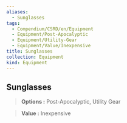 ```yaml
---
aliases:
  - Sunglasses
tags:
  - Compendium/CSRD/en/Equipment
  - Equipment/Post-Apocalyptic
  - Equipment/Utility-Gear
  - Equipment/Value/Inexpensive
title: Sunglasses
collection: Equipment
kind: Equipment
---
```

## Sunglasses    
    
>    
> **Options :** Post-Apocalyptic, Utility Gear    
> **Value :** Inexpensive